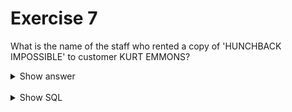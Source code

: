 # Exercise 7

What is the name of the staff who rented a copy of 'HUNCHBACK IMPOSSIBLE' to customer KURT EMMONS?

<details>
<summary>Show answer</summary>

![img_7.png](img_7.png)

</details>

<br/>

<details>
<summary>Show SQL</summary>

```sql
SELECT customer_id, rental.staff_id, first_name, last_name
FROM rental,
     staff
WHERE rental.staff_id = staff.staff_id
  AND inventory_id IN (SELECT inventory_id
                       FROM inventory
                       WHERE film_id = (
                           SELECT film_id
                           FROM film
                           WHERE title = 'HUNCHBACK IMPOSSIBLE')
                         AND customer_id = (
                           SELECT customer_id
                           FROM customer
                           WHERE customer.first_name = 'KURT'
                             AND customer.last_name = 'EMMONS'
                       )
);
```

</details>